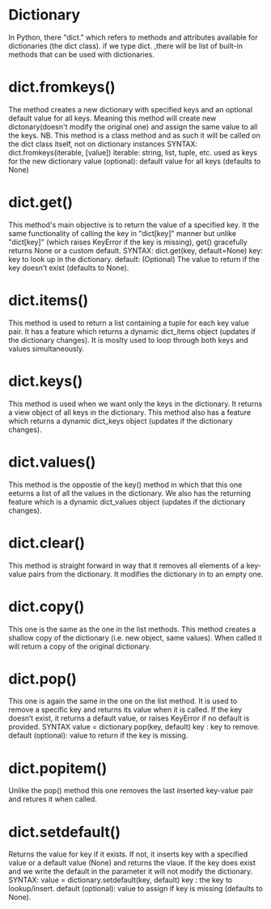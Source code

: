 # Dictionary
In Python, there "dict." which refers to methods and attributes available for dictionaries (the dict class). if we type dict. ,there will be list of built-in methods that can be used with dictionaries.
# dict.fromkeys()
The method creates a new dictionary with specified keys and an optional default value for all keys. Meaning this method will create new dictonary(doesn't modify the original one) and assign the same value to all the keys.
NB. This method is a class method and as such it will be called on the dict class itself, not on dictionary instances
SYNTAX: dict.fromkeys(iterable, [value])
    iterable: string, list, tuple, etc. used as keys for the new dictionary
    value (optional): default value for all keys (defaults to None)

# dict.get()
This method's main objective is to return the value of a specified key. It the same functionality of calling the key in "dict[key]" manner but unlike "dict[key]" (which raises KeyError if the key is missing), get() gracefully returns None or a custom default.
SYNTAX: dict.get(key, default=None)
    key: key to look up in the dictionary.
    default: (Optional) The value to return if the key doesn’t exist (defaults to None).

# dict.items()
This method is used to return a list containing a tuple for each key value pair. It has a feature which returns a dynamic dict_items object (updates if the dictionary changes). It is moslty used to loop through both keys and values simultaneously.

# dict.keys()
This method is used when we want only the keys in the dictionary. It returns a view object of all keys in the dictionary. This method also has a feature which returns a dynamic dict_keys object (updates if the dictionary changes).

# dict.values()
This method is the oppostie of the key() method in which that this one eeturns a list of all the values in the dictionary. We also has the returning feature which is a dynamic dict_values object (updates if the dictionary changes).

# dict.clear()
This method is straight forward in way that it removes all elements of a key-value pairs from the dictionary. It modifies the dictionary in to an empty one.

# dict.copy()
This one is the same as the one in the list methods. This method creates a shallow copy of the dictionary (i.e. new object, same values). When called it will return a copy of the original dictionary.

# dict.pop()
This one is again the same in the one on the list method. It is used to remove a specific key and returns its value when it is called. If the key doesn’t exist, it returns a default value, or raises KeyError if no default is provided.
SYNTAX value = dictionary.pop(key, default)
    key : key to remove.
    default (optional): value to return if the key is missing.

# dict.popitem()	
Unlike the pop() method this one removes the last inserted key-value pair and retures it when called.

# dict.setdefault()	
Returns the value for key if it exists. If not, it inserts key with a specified value or a default value (None) and returns the vlaue. If the key does exist and we write the default in the parameter it will not modify the dictionary.
SYNTAX: value = dictionary.setdefault(key, default)
    key : the key to lookup/insert.
    default (optional): value to assign if key is missing (defaults to None).
